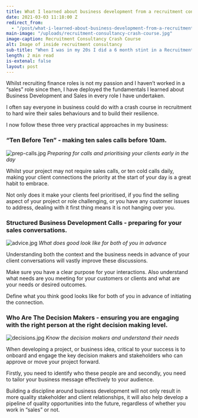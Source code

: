 ```yaml
---
title: What I learned about business development from a recruitment consultancy
date: 2021-03-03 11:18:00 Z
redirect_from:
  - "/post/what-i-learned-about-business-development-from-a-recruitment-consultancy"
main-image: "/uploads/recruitment-consultancy-crash-course.jpg"
image-caption: Recruitment Consultancy Crash Course
alt: Image of inside recruitment consultancy
sub-title: "When I was in my 20s I did a 6 month stint in a Recruitment Agency. "
length: 2 min read
is-extenal: false
layout: post
---
```


Whilst recruiting finance roles is not my passion and I haven’t worked in a “sales” role since then, I have deployed the fundamentals I learned about Business Development and Sales in every role I have undertaken.

I often say everyone in business could do with a crash course in recruitment to hard wire their sales behaviours and to build their resilience.

I now follow these three very practical approaches in my business:

### “Ten Before Ten” - making ten sales calls before 10am.

![prep-calls.jpg](/uploads/prep-calls.jpg)
_Preparing for calls and prioritising your clients early in the day_

Whilst your project may not require sales calls, or ten cold calls daily, making your client connections the priority at the start of your day is a great habit to embrace.

Not only does it make your clients feel prioritised, if you find the selling aspect of your project or role challenging, or you have any customer issues to address, dealing with it first thing means it is not hanging over you.

### Structured Business Development Calls - preparing for your sales conversations.

![advice.jpg](/uploads/advice.jpg)
_What does good look like for both of you in advance_

Understanding both the context and the business needs in advance of your client conversations will vastly improve these discussions.

Make sure you have a clear purpose for your interactions. Also understand what needs are you meeting for your customers or clients and what are your needs or desired outcomes.

Define what you think good looks like for both of you in advance of initiating the connection.

### Who Are The Decision Makers - ensuring you are engaging with the right person at the right decision making level.

![decisions.jpg](/uploads/decisions.jpg)
_Know the decision makers and understand their needs_

When developing a project, or business idea, critical to your success is to onboard and engage the key decision makers and stakeholders who can approve or move your project forward.

Firstly, you need to identify who these people are and secondly, you need to tailor your business message effectively to your audience.

Building a discipline around business development will not only result in more quality stakeholder and client relationships, it will also help develop a pipeline of quality opportunities into the future, regardless of whether you work in “sales” or not.
